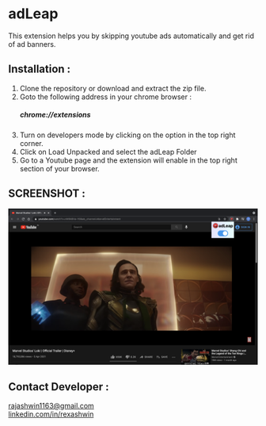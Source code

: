 # adLeap
This extension helps you by skipping youtube ads automatically and get rid of ad banners.
## Installation :
1. Clone the repository or download and extract the zip file.
2. Goto the following address in your chrome browser :
   ##### chrome://extensions
3. Turn on developers mode by clicking on the option in the top right corner.
4. Click on Load Unpacked and select the adLeap Folder
5. Go to a Youtube page and the extension will enable in the top right section of your browser.

## SCREENSHOT :
![adLeap](images/Screenshot_adLeap.png)

## Contact Developer :
<rajashwin1163@gmail.com>\
[linkedin.com/in/rexashwin](https://linkedin.com/in/rexashwin)